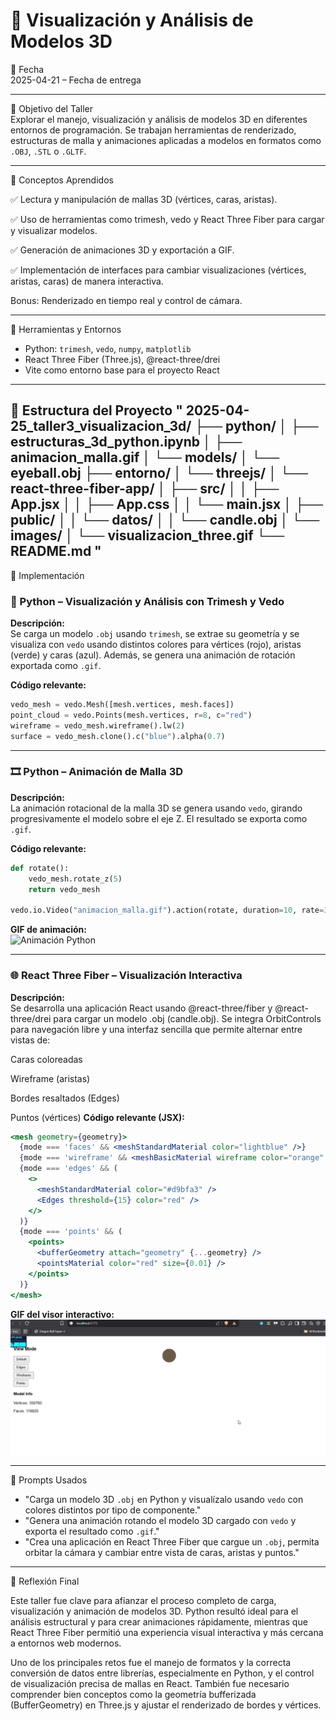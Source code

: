 
# 🧪 Visualización y Análisis de Modelos 3D

📅 Fecha  
2025-04-21 – Fecha de entrega

---

🎯 Objetivo del Taller  
Explorar el manejo, visualización y análisis de modelos 3D en diferentes entornos de programación. Se trabajan herramientas de renderizado, estructuras de malla y animaciones aplicadas a modelos en formatos como `.OBJ`, `.STL` o `.GLTF`.

---

🧠 Conceptos Aprendidos

✅ Lectura y manipulación de mallas 3D (vértices, caras, aristas).

✅ Uso de herramientas como trimesh, vedo y React Three Fiber para cargar y visualizar modelos.

✅ Generación de animaciones 3D y exportación a GIF.

✅ Implementación de interfaces para cambiar visualizaciones (vértices, aristas, caras) de manera interactiva.

Bonus: Renderizado en tiempo real y control de cámara.

---

🔧 Herramientas y Entornos

- Python: `trimesh`, `vedo`, `numpy`, `matplotlib`
- React Three Fiber (Three.js), @react-three/drei
- Vite como entorno base para el proyecto React

---

📁 Estructura del Proyecto
"
2025-04-25_taller3_visualizacion_3d/
├── python/
│   ├── estructuras_3d_python.ipynb
│   ├── animacion_malla.gif
│   └── models/
│       └── eyeball.obj
├── entorno/
│   └── threejs/
│       └── react-three-fiber-app/
│           ├── src/
│           │   ├── App.jsx
│           │   ├── App.css
│           │   └── main.jsx
│           ├── public/
│           │   └── datos/
│           │       └── candle.obj
│           └── images/
│               └── visualizacion_three.gif
└── README.md
"
---

🧪 Implementación

### 🧩 Python – Visualización y Análisis con Trimesh y Vedo

**Descripción:**  
Se carga un modelo `.obj` usando `trimesh`, se extrae su geometría y se visualiza con `vedo` usando distintos colores para vértices (rojo), aristas (verde) y caras (azul). Además, se genera una animación de rotación exportada como `.gif`.

**Código relevante:**
```python
vedo_mesh = vedo.Mesh([mesh.vertices, mesh.faces])
point_cloud = vedo.Points(mesh.vertices, r=8, c="red")
wireframe = vedo_mesh.wireframe().lw(2)
surface = vedo_mesh.clone().c("blue").alpha(0.7)
```



---

### 🎞️ Python – Animación de Malla 3D

**Descripción:**  
La animación rotacional de la malla 3D se genera usando `vedo`, girando progresivamente el modelo sobre el eje Z. El resultado se exporta como `.gif`.

**Código relevante:**
```python
def rotate():
    vedo_mesh.rotate_z(5)
    return vedo_mesh

vedo.io.Video("animacion_malla.gif").action(rotate, duration=10, rate=30)
```

**GIF de animación:**  
![Animación Python](resultados/animacion_malla.gif)

---

### 🌐 React Three Fiber – Visualización Interactiva

**Descripción:**  
Se desarrolla una aplicación React usando @react-three/fiber y @react-three/drei para cargar un modelo .obj (candle.obj). Se integra OrbitControls para navegación libre y una interfaz sencilla que permite alternar entre vistas de:

Caras coloreadas

Wireframe (aristas)

Bordes resaltados (Edges)

Puntos (vértices)
**Código relevante (JSX):**
```jsx
<mesh geometry={geometry}>
  {mode === 'faces' && <meshStandardMaterial color="lightblue" />}
  {mode === 'wireframe' && <meshBasicMaterial wireframe color="orange" />}
  {mode === 'edges' && (
    <>
      <meshStandardMaterial color="#d9bfa3" />
      <Edges threshold={15} color="red" />
    </>
  )}
  {mode === 'points' && (
    <points>
      <bufferGeometry attach="geometry" {...geometry} />
      <pointsMaterial color="red" size={0.01} />
    </points>
  )}
</mesh>
```

**GIF del visor interactivo:**  
![Visualización Three.js](resultados/resultados_Threejs.gif)

---

🧩 Prompts Usados

- "Carga un modelo 3D `.obj` en Python y visualízalo usando `vedo` con colores distintos por tipo de componente."
- "Genera una animación rotando el modelo 3D cargado con `vedo` y exporta el resultado como `.gif`."
- "Crea una aplicación en React Three Fiber que cargue un `.obj`, permita orbitar la cámara y cambiar entre vista de caras, aristas y puntos."

---

💬 Reflexión Final  

Este taller fue clave para afianzar el proceso completo de carga, visualización y animación de modelos 3D.
Python resultó ideal para el análisis estructural y para crear animaciones rápidamente, mientras que React Three Fiber permitió una experiencia visual interactiva y más cercana a entornos web modernos.

Uno de los principales retos fue el manejo de formatos y la correcta conversión de datos entre librerías, especialmente en Python, y el control de visualización precisa de mallas en React. También fue necesario comprender bien conceptos como la geometría bufferizada (BufferGeometry) en Three.js y ajustar el renderizado de bordes y vértices.
